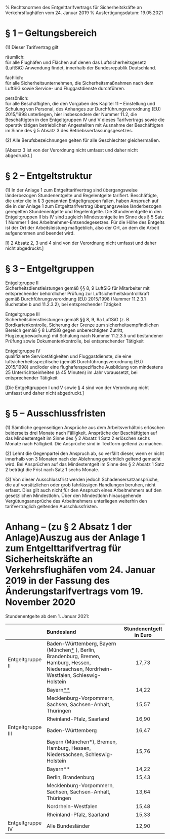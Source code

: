 % Rechtsnormen des Entgelttarifvertrags für Sicherheitskräfte an Verkehrsflughäfen vom 24. Januar 2019
% Ausfertigungsdatum: 19.05.2021
 
# § 1 – Geltungsbereich

(1) Dieser Tarifvertrag gilt

räumlich:  
für alle Flughäfen und Flächen auf denen das Luftsicherheitsgesetz (LuftSiG) Anwendung findet, innerhalb der Bundesrepublik Deutschland.

fachlich:  
für alle Sicherheitsunternehmen, die Sicherheitsmaßnahmen nach dem LuftSiG sowie Service- und Fluggastdienste durchführen.

persönlich:  
für alle Beschäftigten, die den Vorgaben des Kapitel 11 – Einstellung und Schulung von Personal, des Anhanges zur Durchführungsverordnung (EU) 2015/1998 unterliegen, hier insbesondere der Nummer 11.2, die Beschäftigten in den Entgeltgruppen IV und V dieses Tarifvertrags sowie die operativ tätigen betrieblichen Angestellten mit Ausnahme der Beschäftigten im Sinne des § 5 Absatz 3 des Betriebsverfassungsgesetzes.

(2) Alle Berufsbezeichnungen gelten für alle Geschlechter gleichermaßen.

\[Absatz 3 ist von der Verordnung nicht umfasst und daher nicht abgedruckt.\]

# § 2 – Entgeltstruktur

(1) In der Anlage 1 zum Entgelttarifvertrag sind übergangsweise länderbezogen Stundenentgelte und Regelentgelte tarifiert. Beschäftigte, die unter die in § 3 genannten Entgeltgruppen fallen, haben Anspruch auf die in der Anlage 1 zum Entgelttarifvertrag übergangsweise länderbezogen geregelten Stundenentgelte und Regelentgelte. Die Stundenentgelte in den Entgeltgruppen II bis IV sind zugleich Mindestentgelte im Sinne des § 5 Satz 1 Nummer 1 des Arbeitnehmer-Entsendegesetzes. Für die Höhe des Entgelts ist der Ort der Arbeitsleistung maßgeblich, also der Ort, an dem die Arbeit aufgenommen und beendet wird.

\[§ 2 Absatz 2, 3 und 4 sind von der Verordnung nicht umfasst und daher nicht abgedruckt.\]

# § 3 – Entgeltgruppen

Entgeltgruppe II  
Sicherheitsdienstleistungen gemäß §§ 8, 9 LuftSiG für Mitarbeiter mit entsprechender behördlicher Prüfung zur Luftsicherheitskontrollkraft gemäß Durchführungsverordnung (EU) 2015/1998 (Nummer 11.2.3.1 Buchstabe b und 11.2.3.2), bei entsprechender Tätigkeit

Entgeltgruppe III  
Sicherheitsdienstleistungen gemäß §§ 8, 9, 9a LuftSiG (z. B. Bordkartenkontrolle, Sicherung der Grenze zum sicherheitsempfindlichen Bereich gemäß § 8 LuftSiG gegen unberechtigten Zutritt, Flugzeugbewachung) mit Schulung nach Nummer 11.2.3.5 und bestandener Prüfung sowie Dokumentenkontrolle, bei entsprechender Tätigkeit

Entgeltgruppe IV  
qualifizierte Servicetätigkeiten und Fluggastdienste, die eine luftsicherheitsspezifische (gemäß Durchführungsverordnung (EU) 2015/1998) und/oder eine flughafenspezifische Ausbildung von mindestens 25 Unterrichtseinheiten (à 45 Minuten) im Jahr voraussetzt, bei entsprechender Tätigkeit

\[Die Entgeltgruppen I und V sowie § 4 sind von der Verordnung nicht umfasst und daher nicht abgedruckt.\]

# § 5 – Ausschlussfristen

(1) Sämtliche gegenseitigen Ansprüche aus dem Arbeitsverhältnis erlöschen beiderseits drei Monate nach Fälligkeit. Ansprüche der Beschäftigten auf das Mindestentgelt im Sinne des § 2 Absatz 1 Satz 2 erlöschen sechs Monate nach Fälligkeit. Die Ansprüche sind in Textform geltend zu machen.

(2) Lehnt die Gegenpartei den Anspruch ab, so verfällt dieser, wenn er nicht innerhalb von 3 Monaten nach der Ablehnung gerichtlich geltend gemacht wird. Bei Ansprüchen auf das Mindestentgelt im Sinne des § 2 Absatz 1 Satz 2 beträgt die Frist nach Satz 1 sechs Monate.

(3) Von dieser Ausschlussfrist werden jedoch Schadensersatzansprüche, die auf vorsätzlichen oder grob fahrlässigen Handlungen beruhen, nicht erfasst. Dies gilt auch nicht für den Anspruch eines Arbeitnehmers auf den gesetzlichen Mindestlohn. Über den Mindestlohn hinausgehende Vergütungsansprüche des Arbeitnehmers unterliegen weiterhin den tarifvertraglich geltenden Ausschlussfristen.

# Anhang – (zu § 2 Absatz 1 der Anlage)Auszug aus der Anlage 1 zum Entgelttarifvertrag für Sicherheitskräfte an Verkehrsflughäfen vom 24. Januar 2019 in der Fassung des Änderungstarifvertrags vom 19. November 2020

Stundenentgelte ab dem 1. Januar 2021:

<table width="100%" style="border: none;"><colgroup><col style="width: 16%" /><col style="width: 71%" /><col style="width: 13%" /></colgroup><thead><tr class="header"><th style="text-align: left;"> </th><th style="text-align: left;">Bundesland</th><th style="text-align: center;">Stundenentgelt<br />
in Euro</th></tr></thead><tbody><tr class="odd"><td style="text-align: left;">Entgeltgruppe II</td><td style="text-align: left;">Baden-Württemberg, Bayern (München<span id="FnR.FnA1-F816456_01"></span><a href="#FnA1-F816456_01" class="FnR">*</a></sup> ), Berlin, Brandenburg, Bremen, Hamburg, Hessen, Niedersachsen, Nordrhein-Westfalen, Schleswig-Holstein</td><td style="text-align: center;">17,73</td></tr><tr class="even"><td style="text-align: left;"> </td><td style="text-align: left;">Bayern<span id="FnR.FnA1-F816456_02"></span><a href="#FnA1-F816456_02" class="FnR">**</a></sup></td><td style="text-align: center;">14,22</td></tr><tr class="odd"><td style="text-align: left;"> </td><td style="text-align: left;">Mecklenburg-Vorpommern, Sachsen, Sachsen-Anhalt, Thüringen</td><td style="text-align: center;">15,57</td></tr><tr class="even"><td style="text-align: left;"> </td><td style="text-align: left;">Rheinland-Pfalz, Saarland</td><td style="text-align: center;">16,90</td></tr><tr class="odd"><td style="text-align: left;">Entgeltgruppe III</td><td style="text-align: left;">Baden-Württemberg</td><td style="text-align: center;">16,47</td></tr><tr class="even"><td style="text-align: left;"> </td><td style="text-align: left;">Bayern (München*), Bremen, Hamburg, Hessen, Niedersachsen, Schleswig-Holstein</td><td style="text-align: center;">15,76</td></tr><tr class="odd"><td style="text-align: left;"> </td><td style="text-align: left;">Bayern**</td><td style="text-align: center;">14,22</td></tr><tr class="even"><td style="text-align: left;"> </td><td style="text-align: left;">Berlin, Brandenburg</td><td style="text-align: center;">15,43</td></tr><tr class="odd"><td style="text-align: left;"> </td><td style="text-align: left;">Mecklenburg-Vorpommern, Sachsen, Sachsen-Anhalt, Thüringen</td><td style="text-align: center;">13,64</td></tr><tr class="even"><td style="text-align: left;"> </td><td style="text-align: left;">Nordrhein-Westfalen</td><td style="text-align: center;">15,48</td></tr><tr class="odd"><td style="text-align: left;"> </td><td style="text-align: left;">Rheinland-Pfalz, Saarland</td><td style="text-align: center;">15,33</td></tr><tr class="even"><td style="text-align: left;">Entgeltgruppe IV</td><td style="text-align: left;">Alle Bundesländer</td><td style="text-align: center;">12,90</td></tr></tbody></table>

 
